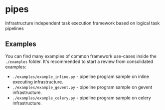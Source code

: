 # pipes
Infrastructure independent task execution framework based on logical task pipelines


## Examples
You can find many examples of common framework use-cases inside the `./examples` folder.
It's recommended to start a review from consolidated examples:
- `./examples/example_inline.py` - pipeline program sample on inline executing infrastructure.
- `./examples/example_gevent.py` - pipeline program sample on gevent infrastructure.
- `./examples/example_celery.py` - pipeline program sample on celery infrastructure.
